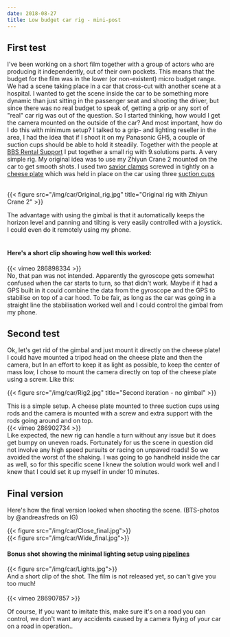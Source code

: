 ```yaml
---
date: 2018-08-27
title: Low budget car rig - mini-post
---
```


## First test
I've been working on a short film together with a group of actors who are producing it independently, out of their own pockets. 
This means that the budget for the film was in the lower (or non-existent) micro budget range. We had a scene taking place in a car that cross-cut with another scene at a hospital.
I wanted to get the scene inside the car to be something more dynamic than just sitting in the passenger seat and shooting the driver, but since there was no real budget to speak of, getting a grip or any sort of "real" car rig was out of the question. So I started thinking, how would I get the camera mounted on the outside of the car? And most important, how do I do this with minimum setup?
I talked to a grip- and lighting reseller in the area, I had the idea that if I shoot it on my Panasonic GH5, a couple of suction cups should be able to hold it steadily.
Together with the people at [BBS Rental Support](https://bbsrentalsupport.com/) I put together a small rig with 9.solutions parts. A very simple rig. My original idea was to use my Zhiyun Crane 2 mounted on the car to get smooth shots. I used two [savior clamps](https://bbsrentalsupport.com/collections/123/products/savior-clamp) screwed in tightly on a [cheese plate](https://bbsrentalsupport.com/products/cheese-plate)
which was held in place on the car using three [suction cups](https://bbsrentalsupport.com/products/suction-cup-w-3-8-1-4-cheese-block)

<br>    
{{< figure src="/img/car/Original_rig.jpg" title="Original rig with Zhiyun Crane 2" >}}

The advantage with using the gimbal is that it automatically keeps the horizon level and panning and tilting is very easily controlled with a joystick. I could even do
it remotely using my phone.
<br>
<br>
#### Here's a short clip showing how well this worked:

{{< vimeo 286898334 >}}
<br>
No, that pan was not intended. Apparently the gyroscope gets somewhat confused when the car starts to turn, so that didn't work. Maybe if it had a GPS built in it could combine the data from the gyroscope and the GPS to stabilise on top of a car hood. 
To be fair, as long as the car was going in a straight line the stabilisation worked well and I could control the gimbal from my phone.

## Second test
Ok, let's get rid of the gimbal and just mount it directly on the cheese plate! 
<br>
I could have mounted a tripod head on the cheese plate and then the camera, but In an effort to keep it as light as possible, to keep the center of mass low, I chose to mount the camera directly on top of the cheese plate using a screw. Like this:

{{< figure src="/img/car/Rig2.jpg" title="Second iteration - no gimbal" >}}

This is a simple setup. A cheese plate mounted to three suction cups using rods and the camera is mounted with a screw and extra support with the rods going around and on top.
<br>
{{< vimeo 286902734 >}}
<br>
Like expected, the new rig can handle a turn without any issue but it does get bumpy on uneven roads. Fortunately for us  the scene in question did not involve any high speed pursuits or racing on unpaved roads! So we avoided the worst of the shaking.
I was going to go handheld inside the car as well, so for this specific scene I knew the solution would work well and I knew that I could set it up myself in under 10 minutes.
## Final version 

Here's how the final version looked when shooting the scene. 
(BTS-photos by @andreasfreds on IG)

{{< figure src="/img/car/Close_final.jpg">}}
<br>
{{< figure src="/img/car/Wide_final.jpg">}}
<br>
#### Bonus shot showing the minimal lighting setup using [pipelines](https://bbsrentalsupport.com/collections/pipeline-system)
{{< figure src="/img/car/Lights.jpg">}}
<br>
And a short clip of the shot. The film is not released yet, so can't give you too much!
<br>
<br>
{{< vimeo 286907857 >}}

Of course, If you want to imitate this, make sure it's on a road you can control, we don't want any accidents caused by a camera flying of your car on a road in operation.. 